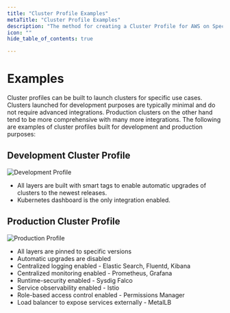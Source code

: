 ```yaml
---
title: "Cluster Profile Examples"
metaTitle: "Cluster Profile Examples"
description: "The method for creating a Cluster Profile for AWS on Spectro Cloud"
icon: ""
hide_table_of_contents: true

---
```






# Examples

Cluster profiles can be built to launch clusters for specific use cases. Clusters launched for development purposes are typically minimal and do not require advanced integrations. Production clusters on the other hand tend to be more comprehensive with many more integrations. The following are examples of cluster profiles built for development and production purposes:

<Tabs>

<TabItem value="Development" label="dev_cp">

## Development Cluster Profile

![Development Profile](/assets/docs/images/development.png)

* All layers are built with smart tags to enable automatic upgrades of clusters to the newest releases.
* Kubernetes dashboard is the only integration enabled.

</TabItem>

<TabItem value="Production" label="prod_cp">

## Production Cluster Profile

![Production Profile](/assets/docs/images/production.png)

* All layers are pinned to specific versions
* Automatic upgrades are disabled
* Centralized logging enabled - Elastic Search, Fluentd, Kibana
* Centralized monitoring enabled - Prometheus, Grafana
* Runtime-security enabled - Sysdig Falco
* Service observability enabled -  Istio
* Role-based access control enabled - Permissions Manager
* Load balancer to expose services externally - MetalLB

</TabItem>

</Tabs>
